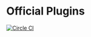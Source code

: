 # Official Plugins

[![Circle CI](https://circleci.com/gh/interlockjs/plugins.svg?style=shield)](https://circleci.com/gh/interlockjs/plugins)
